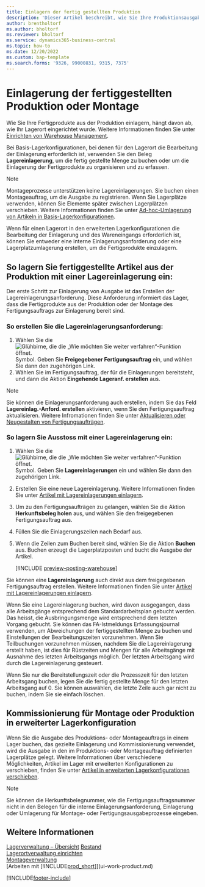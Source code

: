 ```yaml
---
title: Einlagern der fertig gestellten Produktion
description: 'Dieser Artikel beschreibt, wie Sie Ihre Produktionsausgabe einlagern.'
author: brentholtorf
ms.author: bholtorf
ms.reviewer: bholtorf
ms.service: dynamics365-business-central
ms.topic: how-to
ms.date: 12/20/2022
ms.custom: bap-template
ms.search.forms: '9326, 99000831, 9315, 7375'
---
```

# <a name="put-away-production-or-assembly-output"></a><a name="put-away-production-or-assembly-output"></a>Einlagerung der fertiggestellten Produktion oder Montage

Wie Sie Ihre Fertigprodukte aus der Produktion einlagern, hängt davon ab, wie Ihr Lagerort eingerichtet wurde. Weitere Informationen finden Sie unter [Einrichten von Warehouse Management](warehouse-setup-warehouse.md).  

Bei Basis-Lagerkonfigurationen, bei denen für den Lagerort die Bearbeitung der Einlagerung erforderlich ist, verwenden Sie den Beleg **Lagereinlagerung**, um die fertig gestellte Menge zu buchen oder um die Einlagerung der Fertigprodukte zu organisieren und zu erfassen.  

> [!NOTE]  
> Montageprozesse unterstützen keine Lagereinlagerungen. Sie buchen einen Montageauftrag, um die Ausgabe zu registrieren. Wenn Sie Lagerplätze verwenden, können Sie Elemente später zwischen Lagerplätzen verschieben. Weitere Informationen finden Sie unter [Ad-hoc-Umlagerung von Artikeln in Basis-Lagerkonfigurationen](warehouse-how-to-move-items-ad-hoc-in-basic-warehousing.md).  

Wenn für einen Lagerort in den erweiterten Lagerkonfigurationen die Bearbeitung der Einlagerung und des Wareneingangs erforderlich ist, können Sie entweder eine interne Einlagerungsanforderung oder eine Lagerplatzumlagerung erstellen, um die Fertigprodukte einzulagern.  

## <a name="to-put-away-production-output-with-an-inventory-put-away"></a><a name="to-put-away-production-output-with-an-inventory-put-away"></a>So lagern Sie fertiggestellte Artikel aus der Produktion mit einer Lagereinlagerung ein:

Der erste Schritt zur Einlagerung von Ausgabe ist das Erstellen der Lagereinlagerungsanforderung. Diese Anforderung informiert das Lager, dass die Fertigprodukte aus der Produktion oder der Montage des Fertigungsauftrags zur Einlagerung bereit sind.

### <a name="to-create-the-inbound-warehouse-request"></a><a name="to-create-the-inbound-warehouse-request"></a>So erstellen Sie die Lagereinlagerungsanforderung:

1. Wählen Sie die ![Glühbirne, die die „Wie möchten Sie weiter verfahren“-Funktion öffnet.](media/ui-search/search_small.png "Wie möchten Sie weiter verfahren?") Symbol. Geben Sie **Freigegebener Fertigungsauftrag** ein, und wählen Sie dann den zugehörigen Link.  
2. Wählen Sie im Fertigungsauftrag, der für die Einlagerungen bereitsteht, und dann die Aktion **Eingehende Lageranf. erstellen** aus.  

> [!NOTE]  
> Sie können die Einlagerungsanforderung auch erstellen, indem Sie das Feld **Lagereinlag.-Anford. erstellen** aktivieren, wenn Sie den Fertigungsauftrag aktualisieren. Weitere Infromationen finden Sie unter [Aktualisieren oder Neugestalten von Fertigungsaufträgen](production-how-to-replan-refresh-production-orders.md).  

### <a name="to-put-output-away-with-an-inventory-put-away"></a><a name="to-put-output-away-with-an-inventory-put-away"></a>So lagern Sie Ausstoss mit einer Lagereinlagerung ein:

1. Wählen Sie die ![Glühbirne, die die „Wie möchten Sie weiter verfahren“-Funktion öffnet.](media/ui-search/search_small.png "Wie möchten Sie weiter verfahren?") Symbol. Geben Sie **Lagereinlagerungen** ein und wählen Sie dann den zugehörigen Link.  
2. Erstellen Sie eine neue Lagereinlagerung. Weitere Informationen finden Sie unter [Artikel mit Lagereinlagerungen einlagern](warehouse-how-to-put-items-away-with-inventory-put-aways.md).
3. Um zu den Fertigungsaufträgen zu gelangen, wählen Sie die Aktion **Herkunftsbeleg holen** aus, und wählen Sie den freigegebenen Fertigungsauftrag aus.  
4. Füllen Sie die Einlagerungszeilen nach Bedarf aus.
5. Wenn die Zeilen zum Buchen bereit sind, wählen Sie die Aktion **Buchen** aus. Buchen erzeugt die Lagerplatzposten und bucht die Ausgabe der Artikel.  

    [!INCLUDE [preview-posting-warehouse](includes/preview-posting-warehouse.md)]

Sie können eine **Lagereinlagerung** auch direkt aus dem freigegebenen Fertigungsauftrag erstellen. Weitere Informationen finden Sie unter [Artikel mit Lagereinlagerungen einlagern](warehouse-how-to-put-items-away-with-inventory-put-aways.md).  

Wenn Sie eine Lagereinlagerung buchen, wird davon ausgegangen, dass alle Arbeitsgänge entsprechend dem Standardarbeitsplan gebucht werden. Das heisst, die Ausbringungsmenge wird entsprechend dem letzten Vorgang gebucht. Sie können das FA-Istmeldungs Erfassungsjournal verwenden, um Abweichungen der fertiggestellten Menge zu buchen und Einstellungen der Bearbeitungszeiten vorzunehmen. Wenn Sie Teilbuchungen vorzunehmen müssen, nachdem Sie die Lagereinlagerung erstellt haben, ist dies für Rüstzeiten und Mengen für alle Arbeitsgänge mit Ausnahme des letzten Arbeitsgangs möglich. Der letzten Arbeitsgang wird durch die Lagereinlagerung gesteuert.  

Wenn Sie nur die Bereitstellungszeit oder die Prozesszeit für den letzten Arbeitsgang buchen, legen Sie die fertig gestellte Menge für den letzten Arbeitsgang auf 0. Sie können auswählen, die letzte Zeile auch gar nicht zu buchen, indem Sie sie einfach löschen.

## <a name="to-put-assembly-and-production-output-away-in-advanced-warehouse-configurations"></a><a name="to-put-assembly-and-production-output-away-in-advanced-warehouse-configurations"></a>Kommissionierung für Montage oder Produktion in erweiterter Lagerkonfiguration

Wenn Sie die Ausgabe des Produktions- oder Montageauftrags in einem Lager buchen, das gezielte Einlagerung und Kommissionierung verwendet, wird die Ausgabe in den im Produktions- oder Montageauftrag definierten Lagerplätze gelegt. Weitere Informationen über verschiedene Möglichkeiten, Artikel im Lager mit erweiterten Konfigurationen zu verschieben, finden Sie unter [Artikel in erweiterten Lagerkonfigurationen verschieben](warehouse-how-to-move-items-in-advanced-warehousing.md#to-move-items-with-the-warehouse-movement-worksheet).

> [!NOTE]  
> Sie können die Herkunftsbelegnummer, wie die Fertigungsauftragsnummer nicht in den Belegen für die interne Einlagerungsanforderung, Einlagerung oder Umlagerung für Montage- oder Fertigungsausgabeprozesse eingeben.  

## <a name="see-also"></a><a name="see-also"></a>Weitere Informationen

[Lagerverwaltung – Übersicht](design-details-warehouse-management.md)
[Bestand](inventory-manage-inventory.md)  
[Lagerortverwaltung einrichten](warehouse-setup-warehouse.md)  
[Montageverwaltung](assembly-assemble-items.md)  
[Arbeiten mit [!INCLUDE[prod_short](includes/prod_short.md)]](ui-work-product.md)

[!INCLUDE[footer-include](includes/footer-banner.md)]
